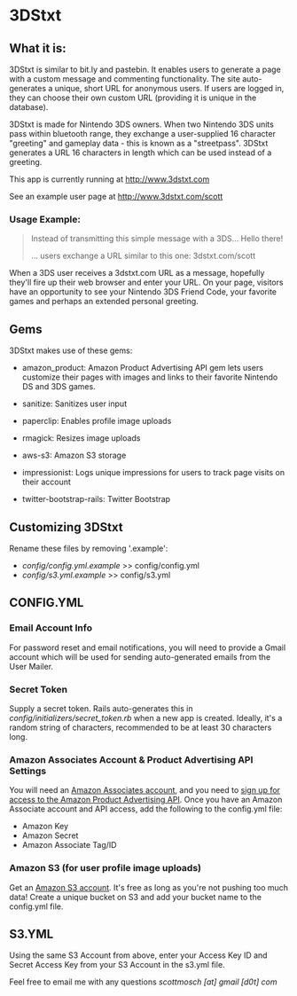 3DStxt
======

What it is:
-----------

3DStxt is similar to bit.ly and pastebin. It enables users to generate a page with a custom message and commenting functionality. The site auto-generates a unique, short URL for anonymous users. If users are logged in, they can choose their own custom URL (providing it is unique in the database).

3DStxt is made for Nintendo 3DS owners. When two Nintendo 3DS units pass within bluetooth range, they exchange a user-supplied 16 character "greeting" and gameplay data - this is known as a "streetpass". 3DStxt generates a URL 16 characters in length which can be used instead of a greeting.

This app is currently running at http://www.3dstxt.com

See an example user page at http://www.3dstxt.com/scott


### Usage Example:
>Instead of transmitting this simple message with a 3DS...
>Hello there!
>
>... users exchange a URL similar to this one:
>3dstxt.com/scott


When a 3DS user receives a 3dstxt.com URL as a message, hopefully they'll fire up their web browser and enter your URL. On your page, visitors have an opportunity to see your Nintendo 3DS Friend Code, your favorite games and perhaps an extended personal greeting.


## Gems
3DStxt makes use of these gems:

+ amazon_product: Amazon Product Advertising API gem lets users customize their pages with images and links to their favorite Nintendo DS and 3DS games.

+ sanitize: Sanitizes user input

+ paperclip: Enables profile image uploads

+ rmagick: Resizes image uploads

+ aws-s3: Amazon S3 storage

+ impressionist: Logs unique impressions for users to track page visits on their account

+ twitter-bootstrap-rails: Twitter Bootstrap

## Customizing 3DStxt
Rename these files by removing '.example':
+ *config/config.yml.example* >> config/config.yml
+ *config/s3.yml.example* >> config/s3.yml

## CONFIG.YML
### Email Account Info
For password reset and email notifications, you will need to provide a Gmail account which will be used for sending auto-generated emails from the User Mailer.

### Secret Token
Supply a secret token. Rails auto-generates this in *config/initializers/secret_token.rb* when a new app is created. Ideally, it's a random string of characters, recommended to be at least 30 characters long.

### Amazon Associates Account & Product Advertising API Settings
You will need an [Amazon Associates account](https://affiliate-program.amazon.com/), and you need to [sign up for access to the Amazon Product Advertising API](https://affiliate-program.amazon.com/gp/advertising/api/detail/main.html). Once you have an Amazon Associate account and API access, add the following to the config.yml file:
+ Amazon Key
+ Amazon Secret
+ Amazon Associate Tag/ID

### Amazon S3 (for user profile image uploads)
Get an [Amazon S3 account](http://aws.amazon.com/s3/). It's free as long as you're not pushing too much data!
Create a unique bucket on S3 and add your bucket name to the config.yml file.

## S3.YML
Using the same S3 Account from above, enter your Access Key ID and Secret Access Key from your S3 Account in the s3.yml file.

Feel free to email me with any questions *scottmosch [at] gmail [d0t] com*